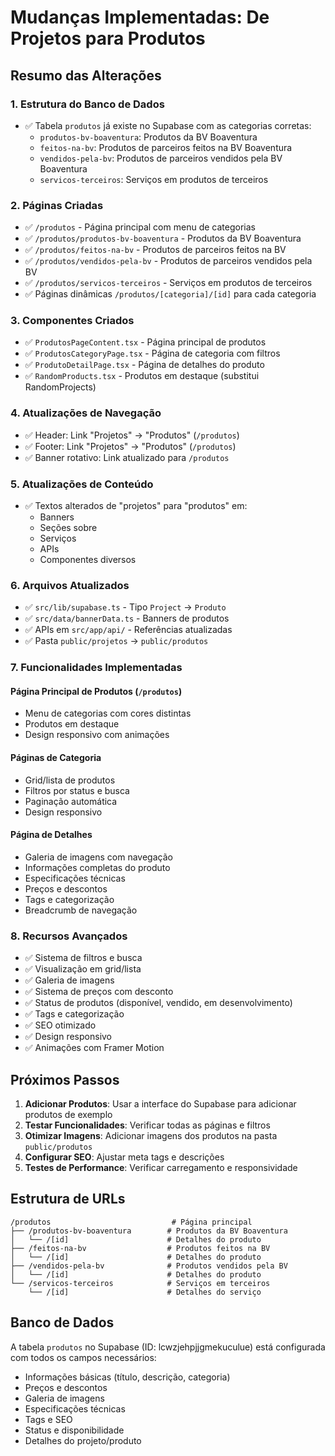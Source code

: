 # Mudanças Implementadas: De Projetos para Produtos

## Resumo das Alterações

### 1. Estrutura do Banco de Dados
- ✅ Tabela `produtos` já existe no Supabase com as categorias corretas:
  - `produtos-bv-boaventura`: Produtos da BV Boaventura
  - `feitos-na-bv`: Produtos de parceiros feitos na BV Boaventura
  - `vendidos-pela-bv`: Produtos de parceiros vendidos pela BV Boaventura
  - `servicos-terceiros`: Serviços em produtos de terceiros

### 2. Páginas Criadas
- ✅ `/produtos` - Página principal com menu de categorias
- ✅ `/produtos/produtos-bv-boaventura` - Produtos da BV Boaventura
- ✅ `/produtos/feitos-na-bv` - Produtos de parceiros feitos na BV
- ✅ `/produtos/vendidos-pela-bv` - Produtos de parceiros vendidos pela BV
- ✅ `/produtos/servicos-terceiros` - Serviços em produtos de terceiros
- ✅ Páginas dinâmicas `/produtos/[categoria]/[id]` para cada categoria

### 3. Componentes Criados
- ✅ `ProdutosPageContent.tsx` - Página principal de produtos
- ✅ `ProdutosCategoryPage.tsx` - Página de categoria com filtros
- ✅ `ProdutoDetailPage.tsx` - Página de detalhes do produto
- ✅ `RandomProducts.tsx` - Produtos em destaque (substitui RandomProjects)

### 4. Atualizações de Navegação
- ✅ Header: Link "Projetos" → "Produtos" (`/produtos`)
- ✅ Footer: Link "Projetos" → "Produtos" (`/produtos`)
- ✅ Banner rotativo: Link atualizado para `/produtos`

### 5. Atualizações de Conteúdo
- ✅ Textos alterados de "projetos" para "produtos" em:
  - Banners
  - Seções sobre
  - Serviços
  - APIs
  - Componentes diversos

### 6. Arquivos Atualizados
- ✅ `src/lib/supabase.ts` - Tipo `Project` → `Produto`
- ✅ `src/data/bannerData.ts` - Banners de produtos
- ✅ APIs em `src/app/api/` - Referências atualizadas
- ✅ Pasta `public/projetos` → `public/produtos`

### 7. Funcionalidades Implementadas

#### Página Principal de Produtos (`/produtos`)
- Menu de categorias com cores distintas
- Produtos em destaque
- Design responsivo com animações

#### Páginas de Categoria
- Grid/lista de produtos
- Filtros por status e busca
- Paginação automática
- Design responsivo

#### Página de Detalhes
- Galeria de imagens com navegação
- Informações completas do produto
- Especificações técnicas
- Preços e descontos
- Tags e categorização
- Breadcrumb de navegação

### 8. Recursos Avançados
- ✅ Sistema de filtros e busca
- ✅ Visualização em grid/lista
- ✅ Galeria de imagens
- ✅ Sistema de preços com desconto
- ✅ Status de produtos (disponível, vendido, em desenvolvimento)
- ✅ Tags e categorização
- ✅ SEO otimizado
- ✅ Design responsivo
- ✅ Animações com Framer Motion

## Próximos Passos

1. **Adicionar Produtos**: Usar a interface do Supabase para adicionar produtos de exemplo
2. **Testar Funcionalidades**: Verificar todas as páginas e filtros
3. **Otimizar Imagens**: Adicionar imagens dos produtos na pasta `public/produtos`
4. **Configurar SEO**: Ajustar meta tags e descrições
5. **Testes de Performance**: Verificar carregamento e responsividade

## Estrutura de URLs

```
/produtos                           # Página principal
├── /produtos-bv-boaventura        # Produtos da BV Boaventura
│   └── /[id]                      # Detalhes do produto
├── /feitos-na-bv                  # Produtos feitos na BV
│   └── /[id]                      # Detalhes do produto
├── /vendidos-pela-bv              # Produtos vendidos pela BV
│   └── /[id]                      # Detalhes do produto
└── /servicos-terceiros            # Serviços em terceiros
    └── /[id]                      # Detalhes do serviço
```

## Banco de Dados

A tabela `produtos` no Supabase (ID: lcwzjehpjjgmekuculue) está configurada com todos os campos necessários:
- Informações básicas (título, descrição, categoria)
- Preços e descontos
- Galeria de imagens
- Especificações técnicas
- Tags e SEO
- Status e disponibilidade
- Detalhes do projeto/produto